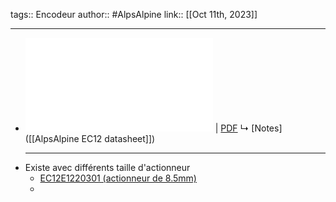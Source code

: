 tags:: Encodeur
author:: #AlpsAlpine
link::
[[Oct 11th, 2023]]
***

- ![Viewer](../assets/Alps_EC12_1698499306827_0.PDF) | [PDF](../assets/Alps_EC12_1698499306827_0.PDF)
  ↳ [Notes]([[AlpsAlpine EC12 datasheet]])
  ***
- Existe avec différents taille d'actionneur
	- [EC12E1220301 (actionneur de 8.5mm)](https://tech.alpsalpine.com/e/products/detail/EC12E1220301/)
	-